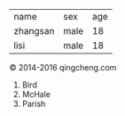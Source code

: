 <table>
    <tr>
        <td>name</td>
        <td>sex</td>
        <td>age</td>
    </tr>
    <tr>
        <td>zhangsan</td>
        <td>male</td>
        <td>18</td>
    </tr>
    <tr>
        <td>lisi</td>
        <td>male</td>
        <td>18</td>
    </tr>
</table>

&copy; 2014-2016 qingcheng.com


<ol>
<li>Bird</li>
<li>McHale</li>
<li>Parish</li>
</ol>